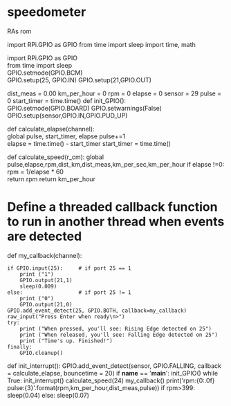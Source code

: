 # speedometer
RAs rom



import RPi.GPIO as GPIO
from time import sleep
import time, math


import RPi.GPIO as GPIO  
from time import sleep    
GPIO.setmode(GPIO.BCM)      
GPIO.setup(25, GPIO.IN)
GPIO.setup(21,GPIO.OUT)

dist_meas = 0.00
km_per_hour = 0
rpm = 0
elapse = 0
sensor = 29
pulse = 0
start_timer = time.time()
def init_GPIO():            
   GPIO.setmode(GPIO.BOARD)
   GPIO.setwarnings(False)
   GPIO.setup(sensor,GPIO.IN,GPIO.PUD_UP)

def calculate_elapse(channel):            
   global pulse, start_timer, elapse
   pulse+=1                        
   elapse = time.time() - start_timer
   start_timer = time.time()            

def calculate_speed(r_cm):
   global pulse,elapse,rpm,dist_km,dist_meas,km_per_sec,km_per_hour
   if elapse !=0:                     
      rpm = 1/elapse * 60  
	  return rpm
      return km_per_hour
	  
# Define a threaded callback function to run in another thread when events are detected  
def my_callback(channel): 
	
    if GPIO.input(25):     # if port 25 == 1  
        print ("1")
        GPIO.output(21,1)
        sleep(0.009)
    else:                  # if port 25 != 1  
        print ("0")
        GPIO.output(21,0) 
	GPIO.add_event_detect(25, GPIO.BOTH, callback=my_callback)     
	raw_input("Press Enter when ready\n>")    
	try:  
		print ("When pressed, you'll see: Rising Edge detected on 25")  
		print ("When released, you'll see: Falling Edge detected on 25")    
		print ("Time's up. Finished!")  
	finally:                   
		GPIO.cleanup()

def init_interrupt():
   GPIO.add_event_detect(sensor, GPIO.FALLING, callback = calculate_elapse, bouncetime = 20)
if __name__ == '__main__':
   init_GPIO()
while True:
      init_interrupt()
      calculate_speed(24) 
	  my_callback()
      print('rpm:{0:.0f} pulse:{3}'.format(rpm,km_per_hour,dist_meas,pulse))
	  if rpm>399:
		sleep(0.04)
	  else:
		sleep(0.07)


  


